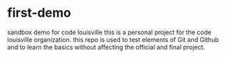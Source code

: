 # first-demo
sandbox demo for code louisville
this is a personal project for the code louisville organization.
this repo is used to test elements of Git and Github and to learn the basics without affecting the official and final project.
